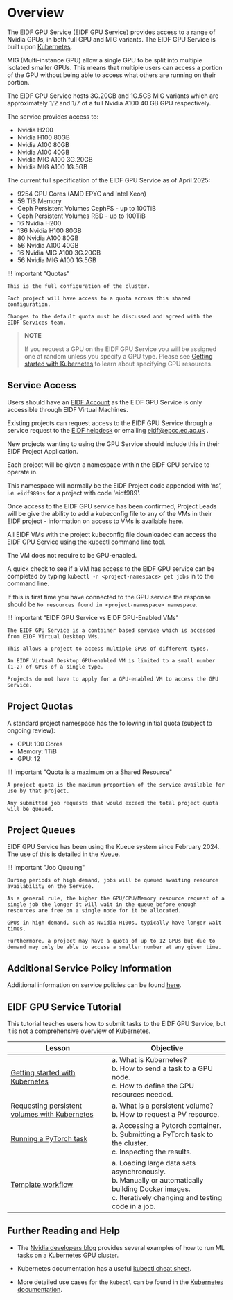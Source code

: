 # Overview

The EIDF GPU Service (EIDF GPU Service) provides access to a range of Nvidia GPUs, in both full GPU and MIG variants. The EIDF GPU Service is built upon [Kubernetes](https://kubernetes.io).

MIG (Multi-instance GPU) allow a single GPU to be split into multiple isolated smaller GPUs. This means that multiple users can access a portion of the GPU without being able to access what others are running on their portion.

The EIDF GPU Service hosts 3G.20GB and 1G.5GB MIG variants which are approximately 1/2 and 1/7 of a full Nvidia A100 40 GB GPU respectively.

The service provides access to:

- Nvidia H200
- Nvidia H100 80GB
- Nvidia A100 80GB
- Nvidia A100 40GB
- Nvidia MIG A100 3G.20GB
- Nvidia MIG A100 1G.5GB

The current full specification of the EIDF GPU Service as of April 2025:

- 9254 CPU Cores (AMD EPYC and Intel Xeon)
- 59 TiB Memory
- Ceph Persistent Volumes CephFS - up to 100TiB
- Ceph Persistent Volumes RBD - up to 100TiB
- 16 Nvidia H200
- 136 Nvidia H100 80GB
- 80 Nvidia A100 80GB
- 56 Nvidia A100 40GB
- 16 Nvidia MIG A100 3G.20GB
- 56 Nvidia MIG A100 1G.5GB

!!! important "Quotas"

    This is the full configuration of the cluster.

    Each project will have access to a quota across this shared configuration.

    Changes to the default quota must be discussed and agreed with the EIDF Services team.

> **NOTE**
>
> If you request a GPU on the EIDF GPU Service you will be assigned one at random unless you specify a GPU type.
> Please see [Getting started with Kubernetes](training/L1_getting_started.md) to learn about specifying GPU resources.

## Service Access

Users should have an [EIDF Account](../../access/project.md) as the EIDF GPU Service is only accessible through EIDF Virtual Machines.

Existing projects can request access to the EIDF GPU Service through a service request to the [EIDF helpdesk](https://portal.eidf.ac.uk/queries/submit) or emailing eidf@epcc.ed.ac.uk .

New projects wanting to using the GPU Service should include this in their EIDF Project Application.

Each project will be given a namespace within the EIDF GPU service to operate in.

This namespace will normally be the EIDF Project code appended with ’ns’, i.e. `eidf989ns` for a project with code 'eidf989'.

Once access to the EIDF GPU service has been confirmed, Project Leads will be give the ability to add a kubeconfig file to any of the VMs in their EIDF project - information on access to VMs is available [here](../../access/virtualmachines-vdi.md).

All EIDF VMs with the project kubeconfig file downloaded can access the EIDF GPU Service using the kubectl command line tool.

The VM does not require to be GPU-enabled.

A quick check to see if a VM has access to the EIDF GPU service can be completed by typing `kubectl -n <project-namespace> get jobs` in to the command line.

If this is first time you have connected to the GPU service the response should be `No resources found in <project-namespace> namespace`.

!!! important "EIDF GPU Service vs EIDF GPU-Enabled VMs"

    The EIDF GPU Service is a container based service which is accessed from EIDF Virtual Desktop VMs.

    This allows a project to access multiple GPUs of different types.

    An EIDF Virtual Desktop GPU-enabled VM is limited to a small number (1-2) of GPUs of a single type.

    Projects do not have to apply for a GPU-enabled VM to access the GPU Service.

## Project Quotas

A standard project namespace has the following initial quota (subject to ongoing review):

- CPU: 100 Cores
- Memory: 1TiB
- GPU: 12

!!! important "Quota is a maximum on a Shared Resource"

    A project quota is the maximum proportion of the service available for use by that project.

    Any submitted job requests that would exceed the total project quota will be queued.

## Project Queues

EIDF GPU Service has been using the Kueue system since February 2024. The use of this is detailed in the [Kueue](kueue.md).

!!! important "Job Queuing"

    During periods of high demand, jobs will be queued awaiting resource availability on the Service.

    As a general rule, the higher the GPU/CPU/Memory resource request of a single job the longer it will wait in the queue before enough resources are free on a single node for it be allocated.

    GPUs in high demand, such as Nvidia H100s, typically have longer wait times.

    Furthermore, a project may have a quota of up to 12 GPUs but due to demand may only be able to access a smaller number at any given time.

## Additional Service Policy Information

Additional information on service policies can be found [here](policies.md).

## EIDF GPU Service Tutorial

This tutorial teaches users how to submit tasks to the EIDF GPU Service, but it is not a comprehensive overview of Kubernetes.

| Lesson                                                                                                   | Objective                                                                                                      |
|-----------------------------------|-------------------------------------|
| [Getting started with Kubernetes](training/L1_getting_started.md)                             | a. What is Kubernetes?<br>b. How to send a task to a GPU node.<br>c. How to define the GPU resources needed.  |
| [Requesting persistent volumes with Kubernetes](training/L2_requesting_persistent_volumes.md) | a. What is a persistent volume? <br>b. How to request a PV resource.                                          |
| [Running a PyTorch task](training/L3_running_a_pytorch_task.md)                               | a. Accessing a Pytorch container.<br>b. Submitting a PyTorch task to the cluster.<br>c. Inspecting the results. |
| [Template workflow](training/L4_template_workflow.md)                               | a. Loading large data sets asynchronously.<br>b. Manually or automatically building Docker images.<br>c. Iteratively changing and testing code in a job. |

## Further Reading and Help

- The [Nvidia developers blog](https://developer.nvidia.com/blog/search-posts/?q=Kubernetes) provides several examples of how to run ML tasks on a Kubernetes GPU cluster.

- Kubernetes documentation has a useful [kubectl cheat sheet](https://kubernetes.io/docs/reference/kubectl/cheatsheet/#viewing-and-finding-resources).

- More detailed use cases for the `kubectl` can be found in the [Kubernetes documentation](https://kubernetes.io/docs/reference/generated/kubectl/kubectl-commands#run).
